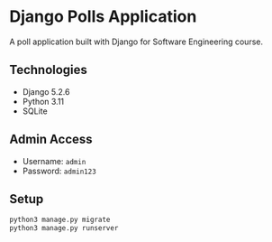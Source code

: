 # Django Polls Application

A poll application built with Django for Software Engineering course.

## Technologies
- Django 5.2.6
- Python 3.11
- SQLite

## Admin Access
- Username: `admin`
- Password: `admin123`

## Setup
```bash
python3 manage.py migrate
python3 manage.py runserver
```
